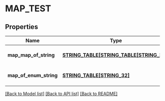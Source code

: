 # MAP_TEST

## Properties
Name | Type | Description | Notes
------------ | ------------- | ------------- | -------------
**map_map_of_string** | [**STRING_TABLE[STRING_TABLE[STRING_32]]**](STRING_TABLE.md) |  | [optional] [default to null]
**map_of_enum_string** | [**STRING_TABLE[STRING_32]**](STRING_32.md) |  | [optional] [default to null]

[[Back to Model list]](../README.md#documentation-for-models) [[Back to API list]](../README.md#documentation-for-api-endpoints) [[Back to README]](../README.md)



